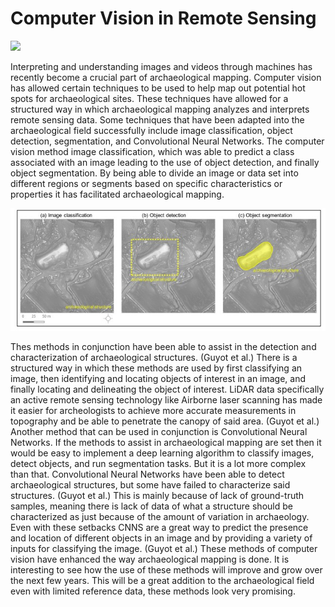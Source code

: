 # Computer Vision in Remote Sensing

![](https://media.giphy.com/media/Ju7l5y9osyymQ/giphy.gif)

Interpreting and understanding images and videos through machines has recently become a crucial part of archaeological mapping. Computer vision has allowed certain techniques to be used to help map out potential hot spots for archaeological sites. These techniques have allowed for a structured way in which archaeological mapping analyzes and interprets remote sensing data. Some techniques that have been adapted into the archaeological field successfully include image classification, object detection, segmentation, and Convolutional Neural Networks. 
The computer vision method image classification, which was able to predict a class associated with an image leading to the use of object detection, and finally object segmentation. By being able to divide an image or data set into different regions or segments based on specific characteristics or properties it has facilitated archaeological mapping. 

![Screenshot](Lab5.jpg)

Thes methods in conjunction have been able to assist in the detection and characterization of archaeological structures. (Guyot et al.) There is a structured way in which these methods are used by first classifying an image, then identifying and locating objects of interest in an image, and finally locating and delineating the object of interest. LiDAR data specifically an active remote sensing technology like Airborne laser scanning has made it easier for archeologists to achieve more accurate measurements in topography and be able to penetrate the canopy of said area. (Guyot et al.) Another method that can be used in conjunction is Convolutional Neural Networks. 
If the methods to assist in archaeological mapping are set then it would be easy to implement a deep learning algorithm to classify images, detect objects, and run segmentation tasks. But it is a lot more complex than that. Convolutional Neural Networks have been able to detect archaeological structures, but some have failed to characterize said structures. (Guyot et al.) This is mainly because of lack of ground-truth samples, meaning there is lack of data of what a structure should be characterized as just because of the amount of variation in archaeology. Even with these setbacks CNNS are a great way to predict the presence and location of different objects in an image and by providing a variety of inputs for classifying the image. (Guyot et al.) These methods of computer vision have enhanced the way archaeological mapping is done. It is interesting to see how the use of these methods will improve and grow over the next few years. This will be a great addition to the archaeological field even with limited reference data, these methods look very promising.

